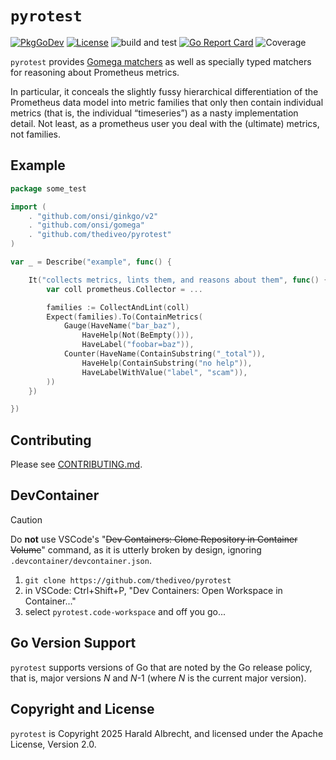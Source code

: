 # `pyrotest`

[![PkgGoDev](https://img.shields.io/badge/-reference-blue?logo=go&logoColor=white&labelColor=505050)](https://pkg.go.dev/github.com/thediveo/pyrotest)
[![License](https://img.shields.io/github/license/thediveo/pyrotest)](https://img.shields.io/github/license/thediveo/pyrotest)
![build and test](https://github.com/thediveo/pyrotest/actions/workflows/buildandtest.yaml/badge.svg?branch=master)
[![Go Report Card](https://goreportcard.com/badge/github.com/thediveo/pyrotest)](https://goreportcard.com/report/github.com/thediveo/pyrotest)
![Coverage](https://img.shields.io/badge/Coverage-95.6%25-brightgreen)

`pyrotest` provides [Gomega matchers](https://onsi.github.io/gomega/) as well as
specially typed matchers for reasoning about Prometheus metrics.

In particular, it conceals the slightly fussy hierarchical differentiation of
the Prometheus data model into metric families that only then contain individual
metrics (that is, the individual “timeseries”) as a nasty implementation detail.
Not least, as a prometheus user you deal with the (ultimate) metrics, not
families.

## Example

```go
package some_test

import (
	. "github.com/onsi/ginkgo/v2"
	. "github.com/onsi/gomega"
	. "github.com/thediveo/pyrotest"
)

var _ = Describe("example", func() {

    It("collects metrics, lints them, and reasons about them", func() {
        var coll prometheus.Collector = ...

        families := CollectAndLint(coll)
        Expect(families).To(ContainMetrics(
            Gauge(HaveName("bar_baz"),
                HaveHelp(Not(BeEmpty())),
                HaveLabel("foobar=baz")),
            Counter(HaveName(ContainSubstring("_total")),
                HaveHelp(ContainSubstring("no help")),
                HaveLabelWithValue("label", "scam")),
        ))
    })

})
```

## Contributing

Please see [CONTRIBUTING.md](CONTRIBUTING.md).

## DevContainer

> [!CAUTION]
>
> Do **not** use VSCode's "~~Dev Containers: Clone Repository in Container
> Volume~~" command, as it is utterly broken by design, ignoring
> `.devcontainer/devcontainer.json`.

1. `git clone https://github.com/thediveo/pyrotest`
2. in VSCode: Ctrl+Shift+P, "Dev Containers: Open Workspace in Container..."
3. select `pyrotest.code-workspace` and off you go...

## Go Version Support

`pyrotest` supports versions of Go that are noted by the Go release policy, that
is, major versions _N_ and _N_-1 (where _N_ is the current major version).

## Copyright and License

`pyrotest` is Copyright 2025 Harald Albrecht, and licensed under the Apache
License, Version 2.0.
